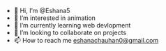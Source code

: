 - 👋 Hi, I’m @Eshana5
- 👀 I’m interested in animation
- 🌱 I’m currently learning web devlopment
- 💞️ I’m looking to collaborate on projects
- 📫 How to reach me eshanachauhan0@gmail.com

<!---
Eshana5/Eshana5 is a ✨ special ✨ repository because its `README.md` (this file) appears on your GitHub profile.
You can click the Preview link to take a look at your changes.
--->
